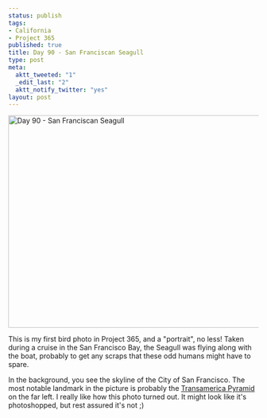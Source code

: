 ```yaml
--- 
status: publish
tags: 
- California
- Project 365
published: true
title: Day 90 - San Franciscan Seagull
type: post
meta: 
  aktt_tweeted: "1"
  _edit_last: "2"
  aktt_notify_twitter: "yes"
layout: post
---
```

<a href="http://www.flickr.com/photos/freeed/5578897956/" title="Day 90 - San Franciscan Seagull by Fred​, on Flickr"><img src="http://farm6.static.flickr.com/5260/5578897956_ca87f8b88f_z.jpg" width="640" height="427" alt="Day 90 - San Franciscan Seagull"/></a>

This is my first bird photo in Project 365, and a "portrait", no less! Taken during a cruise in the San Francisco Bay, the Seagull was flying along with the boat, probably to get any scraps that these odd humans might have to spare.

In the background, you see the skyline of the City of San Francisco. The most notable landmark in the picture is probably the <a href="http://en.wikipedia.org/wiki/Transamerica_Pyramid">Transamerica Pyramid</a> on the far left. I really like how this photo turned out. It might look like it's photoshopped, but rest assured it's not ;)
